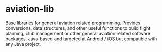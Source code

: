 aviation-lib
============

Base libraries for general aviation related programming.  Provides conversions, data structures, and other useful functions to build flight planning, club management or other general aviation related software packages.  Java-based and targeted at Android / iOS but compatible with any Java project.